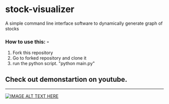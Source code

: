 # stock-visualizer
A simple command line interface software to dynamically generate graph of stocks 

### How to use this: -
1) Fork this repository
2) Go to forked repository and clone it
3) run the python script. "python main.py"

## Check out demonstartion on youtube.
----

[![IMAGE ALT TEXT HERE](http://img.youtube.com/vi/Kxwz3GQ_ZDY/0.jpg)](http://www.youtube.com/watch?v=Kxwz3GQ_ZDY)
